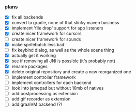 ### plans
- [X] fix all backends
- [X] convert to gradle, none of that stinky maven business
- [X] implement 'file drop' support for app listeners
- [X] create nicer framework for cursors
- [ ] create nicer framework for sounds
- [X] make spritebatch less bad
- [ ] fix keybind dialog, as well as the whole scene thing
- [X] actually get it working
- [X] see if removing all JNI is possible (it's probably not)
- [X] rename packages
- [X] delete original repository and create a new reorganized one
- [ ] implement controller framework
- [ ] implement controllers for each backend
- [ ] look into jamepad but without 10mb of natives
- [ ] add postprocessing as extension
- [ ] add gif recorder as extension
- [ ] add graalVM backend (?)

